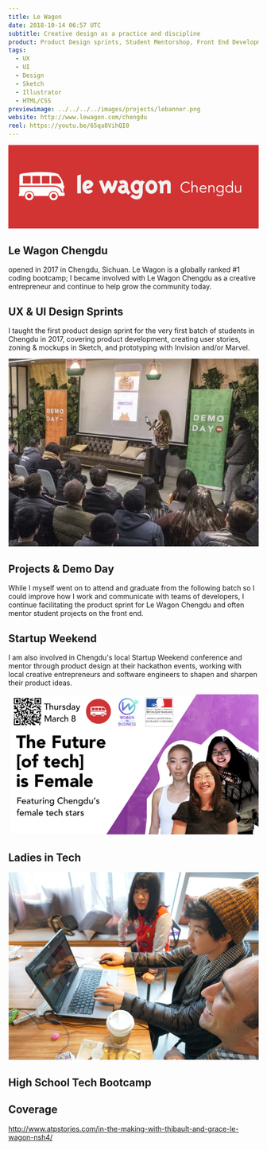 ```yaml
---
title: Le Wagon
date: 2018-10-14 06:57 UTC
subtitle: Creative design as a practice and discipline
product: Product Design sprints, Student Mentorshop, Front End Development, WeChat Mini Programs
tags:
  - UX
  - UI
  - Design
  - Sketch
  - Illustrator
  - HTML/CSS
previewimage: ../../../../images/projects/lebanner.png
website: http://www.lewagon.com/chengdu
reel: https://youtu.be/65qa8VihQI0
---
```


![lewagon_cdu](../images/projects/le_1.png)

## Le Wagon Chengdu

opened in 2017 in Chengdu, Sichuan. Le Wagon is a globally ranked #1 coding bootcamp; I became involved with Le Wagon Chengdu as a creative entrepreneur and continue to help grow the community today.

## UX & UI Design Sprints

I taught the first product design sprint for the very first batch of students in Chengdu in 2017, covering product development, creating user stories, zoning & mockups in Sketch, and prototyping with Invision and/or Marvel.

![demoday](../images/projects/le_5.png)


## Projects & Demo Day

While I myself went on to attend and graduate from the following batch so I could improve how I work and communicate with teams of developers, I continue facilitating the product sprint for Le Wagon Chengdu and often mentor student projects on the front end.

## Startup Weekend

I am also involved in Chengdu's local Startup Weekend conference and mentor through product design at their hackathon events, working with local creative entrepreneurs and software engineers to shapen and sharpen their product ideas.

![ladies_in_tech](../images/projects/le_2.png)

## Ladies in Tech

![teach](../images/projects/le_4.png)

## High School Tech Bootcamp

## Coverage
http://www.atpstories.com/in-the-making-with-thibault-and-grace-le-wagon-nsh4/
